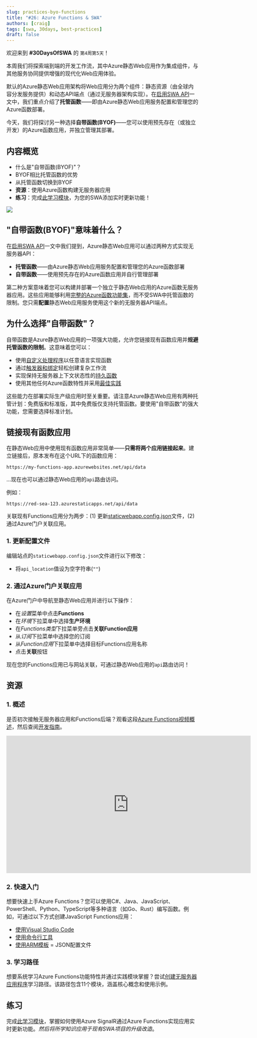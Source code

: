 ```yaml
---
slug: practices-byo-functions
title: "#26: Azure Functions & SWA"
authors: [craig]
tags: [swa, 30days, best-practices]
draft: false
---
```


<head>
  <meta name="twitter:url" content="https://www.azurestaticwebapps.dev/blog/practices-byo-functions" />
  <meta name="twitter:title" content="#24: Custom Vision & SWA" />
  <meta name="twitter:description" content="Join @CraigShoemaker on #30DaysOfSWA as he walks us through the what-why-how, of 'Bringing Your Own Functions' to @AzureStatic Apps!" />
  <meta name="twitter:image" content="https://www.azurestaticwebapps.dev/assets/images/26-banner.png" />
  <meta name="twitter:card" content="summary_large_image" />
  <meta name="twitter:creator" content="@nitya" />
  <meta name="twitter:site" content="@AzureStaticApps" /> 
  <link rel="canonical" href="https://www.azurestaticwebapps.dev/blog/practices-byo-functions" />
</head>

欢迎来到 **#30DaysOfSWA** 的 `第4周第5天`！

本周我们将探索端到端的开发工作流，其中Azure静态Web应用作为集成组件，与其他服务协同提供增强的现代化Web应用体验。

默认的Azure静态Web应用架构将Web应用分为两个组件：静态资源（由全球内容分发服务提供）和动态API端点（通过无服务器架构实现）。在[启用SWA API](blog/deploying-swa)一文中，我们重点介绍了**托管函数**——即由Azure静态Web应用服务配置和管理您的Azure函数部署。

今天，我们将探讨另一种选择**自带函数(BYOF)**——您可以使用预先存在（或独立开发）的Azure函数应用，并独立管理其部署。

## 内容概览

* 什么是"自带函数(BYOF)"？
* BYOF相比托管函数的优势
* 从托管函数切换到BYOF
* **资源**：使用Azure函数构建无服务器应用
* **练习**：完成[此学习模块](https://docs.microsoft.com/en-us/learn/modules/automatic-update-of-a-webapp-using-azure-functions-and-signalr/)，为您的SWA添加实时更新功能！

![](../static/img/series/26-banner.png)

## "自带函数(BYOF)"意味着什么？

在[启用SWA API](blog/deploying-swa)一文中我们提到，Azure静态Web应用可以通过两种方式实现无服务器API：

* **托管函数**——由Azure静态Web应用服务配置和管理您的Azure函数部署
* **自带函数**——使用预先存在的Azure函数应用并自行管理部署

第二种方案意味着您可以构建并部署一个独立于静态Web应用的Azure函数无服务器应用。这些应用能够利用[完整的Azure函数功能集](https://docs.microsoft.com/en-us/azure/azure-functions/functions-overview)，而不受SWA中托管函数的限制。您只需**配置**静态Web应用服务使用这个新的无服务器API端点。

## 为什么选择"自带函数"？

自带函数是Azure静态Web应用的一项强大功能，允许您链接现有函数应用并**规避托管函数的限制**。这意味着您可以：

* 使用[自定义处理程序](https://docs.microsoft.com/azure/azure-functions/functions-custom-handlers)以任意语言实现函数
* 通过[触发器和绑定](https://docs.microsoft.com/azure/azure-functions/functions-triggers-bindings?tabs=csharp)轻松创建复杂工作流
* 实现保持无服务器上下文状态性的[持久函数](https://docs.microsoft.com/azure/azure-functions/durable/durable-functions-overview?tabs=csharp)
* 使用其他任何Azure函数特性并采用[最佳实践](https://docs.microsoft.com/en-us/azure/azure-functions/functions-best-practices?tabs=csharp)

这些能力在部署实际生产级应用时至关重要。请注意Azure静态Web应用有两种托管计划：免费版和标准版，其中免费版仅支持托管函数。要使用"自带函数"的强大功能，您需要选择标准计划。

## 链接现有函数应用

在静态Web应用中使用现有函数应用非常简单——**只需将两个应用链接起来**。建立链接后，原本发布在这个URL下的函数应用：

```
https://my-functions-app.azurewebsites.net/api/data
```

...现在也可以通过静态Web应用的`api`路由访问。

例如：

```
https://red-sea-123.azurestaticapps.net/api/data
```

关联现有Functions应用分为两步：(1) 更新[staticwebapp.config.json](https://docs.microsoft.com/azure/static-web-apps/configuration)文件，(2) 通过Azure门户关联应用。

### 1. 更新配置文件

编辑站点的`staticwebapp.config.json`文件进行以下修改：

* 将`api_location`值设为空字符串(`""`)

### 2. 通过Azure门户关联应用

在Azure门户中导航至静态Web应用并进行以下操作：

* 在*设置*菜单中点击**Functions**
* 在*环境*下拉菜单中选择**生产环境**
* 在*Functions类型*下拉菜单旁点击**关联Function应用**
* 从*订阅*下拉菜单中选择您的订阅
* 从*Function应用*下拉菜单中选择目标Functions应用名称
* 点击**关联**按钮

现在您的Functions应用已与网站关联，可通过静态Web应用的`api`路由访问！

## 资源

### 1. 概述

是否初次接触无服务器应用和Functions后端？观看这段[Azure Functions视频概述](https://docs.microsoft.com/en-us/azure/azure-functions/functions-overview)，然后查阅[开发指南](https://docs.microsoft.com/en-us/azure/azure-functions/functions-reference?tabs=blob)。

<iframe width="640" height="360" src="https://www.youtube.com/embed/8-jz5f_JyEQ" title="YouTube video player" frameborder="0" allowfullscreen></iframe>

### 2. 快速入门

想要快速上手Azure Functions？您可以使用C#、Java、JavaScript、PowerShell、Python、TypeScript等多种语言（如Go、Rust）编写函数。例如，可通过以下方式创建JavaScript Functions应用：

* [使用Visual Studio Code](https://docs.microsoft.com/en-us/azure/azure-functions/create-first-function-vs-code-node)
* [使用命令行工具](https://docs.microsoft.com/en-us/azure/azure-functions/create-first-function-cli-node?tabs=azure-cli%2Cbrowser)
* [使用ARM模板](https://docs.microsoft.com/en-us/azure/azure-functions/functions-create-first-function-resource-manager?tabs=visual-studio-code%2Cazure-cli) = JSON配置文件

### 3. 学习路径

想要系统学习Azure Functions功能特性并通过实践模块掌握？尝试[创建无服务器应用程序](https://docs.microsoft.com/en-us/learn/paths/create-serverless-applications/)学习路径。该路径包含11个模块，涵盖核心概念和使用示例。

## 练习

完成[此学习模块](https://docs.microsoft.com/en-us/learn/modules/automatic-update-of-a-webapp-using-azure-functions-and-signalr/)，掌握如何使用Azure SignalR通过Azure Functions实现应用实时更新功能。_然后将所学知识应用于现有SWA项目的升级改造_。